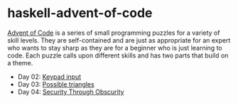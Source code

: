 # haskell-advent-of-code

[Advent of Code](https://adventofcode.com/2016/about) is a series of small programming puzzles for a variety of skill levels. They are self-contained and are just as appropriate for an expert who wants to stay sharp as they are for a beginner who is just learning to code. Each puzzle calls upon different skills and has two parts that build on a theme.

<!-- 1. [Day 1](https://adventofcode.com/2016/day/1) -->
* Day 02: [Keypad input](https://adventofcode.com/2016/day/2)
* Day 03: [Possible triangles](http://adventofcode.com/2016/day/3)
* Day 04: [Security Through Obscurity](http://adventofcode.com/2016/day/4)
